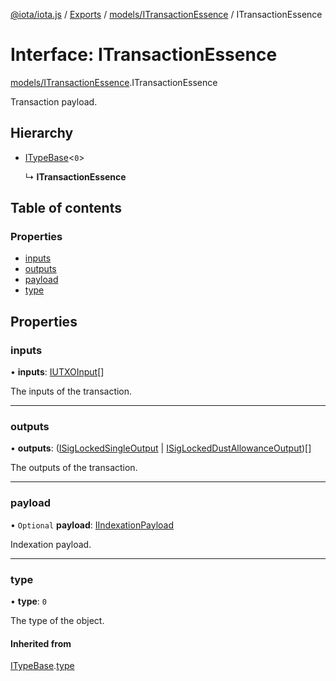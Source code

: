 [@iota/iota.js](../README.md) / [Exports](../modules.md) / [models/ITransactionEssence](../modules/models_itransactionessence.md) / ITransactionEssence

# Interface: ITransactionEssence

[models/ITransactionEssence](../modules/models_itransactionessence.md).ITransactionEssence

Transaction payload.

## Hierarchy

- [ITypeBase](models_itypebase.itypebase.md)<``0``\>

  ↳ **ITransactionEssence**

## Table of contents

### Properties

- [inputs](models_itransactionessence.itransactionessence.md#inputs)
- [outputs](models_itransactionessence.itransactionessence.md#outputs)
- [payload](models_itransactionessence.itransactionessence.md#payload)
- [type](models_itransactionessence.itransactionessence.md#type)

## Properties

### inputs

• **inputs**: [IUTXOInput](models_iutxoinput.iutxoinput.md)[]

The inputs of the transaction.

___

### outputs

• **outputs**: ([ISigLockedSingleOutput](models_isiglockedsingleoutput.isiglockedsingleoutput.md) \| [ISigLockedDustAllowanceOutput](models_isiglockeddustallowanceoutput.isiglockeddustallowanceoutput.md))[]

The outputs of the transaction.

___

### payload

• `Optional` **payload**: [IIndexationPayload](models_iindexationpayload.iindexationpayload.md)

Indexation payload.

___

### type

• **type**: ``0``

The type of the object.

#### Inherited from

[ITypeBase](models_itypebase.itypebase.md).[type](models_itypebase.itypebase.md#type)
